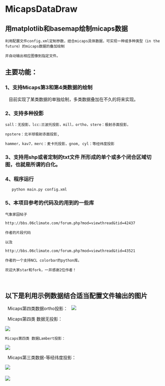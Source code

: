 # MicapsDataDraw 

## 用matplotlib和basemap绘制micaps数据

    利用配置文件config.xml定制参数，结合micaps具体数据，可实现一种或多种类型（in the future）的micaps数据的叠加绘制

    并自动输出相应图像到指定文件。

## 主要功能：

### 1、支持Micaps第3和第4类数据的绘制

    目前实现了某类数据的单独绘制，多类数据叠加在不久的将来实现。

### 2、支持多种投影

    sall：无投影，lcc:兰波托投影，mill，ortho，stere：极射赤面投影，

    npstere：北半球极射赤面投影, 

    hammer，kav7，merc：麦卡托投影，gnom, cyl：等经纬度投影

### 3、支持用shp或者定制的txt文件 所形成的单个或多个闭合区域切图，也就是所谓的白化。

### 4、程序运行 

       python main.py config.xml

### 5、本项目参考的代码及的用到的一些库

    气象家园帖子
 
    http://bbs.06climate.com/forum.php?mod=viewthread&tid=42437
   
    作者的片段代码
   
    以及
   
    http://bbs.06climate.com/forum.php?mod=viewthread&tid=43521
   
    作者的一个支持NCL colorbar的python库。
   
    欢迎大家star和fork，一并感谢2位作者！
   
## 以下是利用示例数据结合适当配置文件输出的图片
   
    Micaps第四类数据ortho投影：
   
   ![](https://github.com/flashlxy/MicapsDataDraw/raw/master/images/3.png)
   
    Micaps第四类 数据无投影：
   
   ![](https://github.com/flashlxy/MicapsDataDraw/raw/master/images/2.png)
   
    Micaps第四类 数据Lambert投影：
   
   ![](https://github.com/flashlxy/MicapsDataDraw/raw/master/images/1.png)
   
    Micaps第三类数据-等经纬度投影：
   
   ![](https://github.com/flashlxy/MicapsDataDraw/raw/master/images/4.png)
   
##### ![](https://github.com/flashlxy/MicapsDataDraw/raw/master/jxlogo.png) 
   
   
   
